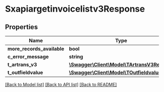 # Sxapiargetinvoicelistv3Response

## Properties
Name | Type | Description | Notes
------------ | ------------- | ------------- | -------------
**more_records_available** | **bool** |  | [optional] 
**c_error_message** | **string** |  | [optional] 
**t_artrans_v3** | [**\Swagger\Client\Model\TArtransV3Resp**](TArtransV3Resp.md) |  | [optional] 
**t_outfieldvalue** | [**\Swagger\Client\Model\TOutfieldvalueResp**](TOutfieldvalueResp.md) |  | [optional] 

[[Back to Model list]](../README.md#documentation-for-models) [[Back to API list]](../README.md#documentation-for-api-endpoints) [[Back to README]](../README.md)


